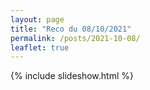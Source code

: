 ```yaml
---
layout: page
title: "Reco du 08/10/2021"
permalink: /posts/2021-10-08/
leaflet: true
---
```

{% include slideshow.html %}